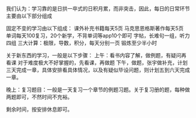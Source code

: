 我们认为：学习靠的是日拱一卒式的日积月累，而非突击，因此，每日的日常环节主要由以下部分组成

固定不变的学习由以下组成：
课外补充书籍每天5页
马克思恩格斯著作每天5页
单词每天100复习，20个新学，不背单词等app10个即可
字帖，长难句一组，听力四组
三大计算：极限，导数，积分，每天分别一页
锻炼至少半小时

关于新东西的学习，一般是以下步骤：
上午：看书内容了解，做例题，有疑问再看课
对于难度极大不好掌握的，先看课，再做题
下午，做题，张宇做补充，计划三天完成一章，具体安排看具体情况，以及有疑似毕设问题，则计划五到六天完成一章。

晚上：复习题目：一般是一天复习一个章节的例题习题。关于复习册的题，每种做两题即可，不然时间不充裕。

剩余时间，按安排休息即可。



